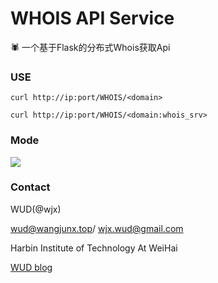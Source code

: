 # WHOIS API Service

🕷 一个基于Flask的分布式Whois获取Api

### USE
```curl http://ip:port/WHOIS/<domain>```

```curl http://ip:port/WHOIS/<domain:whois_srv>```

### Mode

![](https://github.com/WUD-51/WHOIS-API/blob/master/Demo.jpg)

### Contact

WUD(@wjx)

wud@wangjunx.top/
wjx.wud@gmail.com

Harbin Institute of Technology At WeiHai

[WUD blog](http://www.wangjunx.top)
